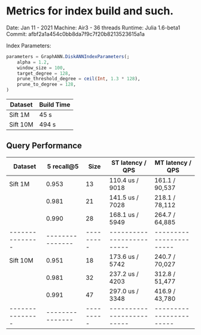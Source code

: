 # Metrics for index build and such.

Date: Jan 11 - 2021
Machine: Air3 - 36 threads
Runtime: Julia 1.6-beta1
Commit: afbf2a1a454c0bb8da7f9c7f20b8213523615a1a

Index Parameters:
```julia
parameters = GraphANN.DiskANNIndexParameters(;
    alpha = 1.2,
    window_size = 100,
    target_degree = 128,
    prune_threshold_degree = ceil(Int, 1.3 * 128),
    prune_to_degree = 128,
)
```

|   Dataset     |   Build Time  |
|---------------|---------------|
|   Sift 1M     |       45 s    |
|  Sift 10M     |       494 s   |

## Query Performance

|   Dataset     |   5 recall@5  |   Size  |     ST latency / QPS    |   MT latency / QPS    |
|---------------|---------------|---------|-------------------------|-----------------------|
|   Sift 1M     |   0.953       |   13    |     110.4 us / 9018     |   161.1 / 90,537      |
|               |   0.981       |   21    |     141.5 us / 7028     |   218.1 / 78,112      |
|               |   0.990       |   28    |     168.1 us / 5949     |   264.7 / 64,885      |
|---------------|---------------|---------|-------------------------|-----------------------|
|  Sift 10M     |   0.951       |   18    |     173.6 us / 5742     |   240.7 / 70,027      |
|               |   0.981       |   32    |     237.2 us / 4203     |   312.8 / 51,477      |
|               |   0.991       |   47    |     297.0 us / 3348     |   416.9 / 43,780      |
|---------------|---------------|---------|-------------------------|-----------------------|


